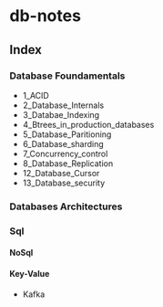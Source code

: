 # db-notes

## Index

### Database Foundamentals

 * 1_ACID
 * 2_Database_Internals
 * 3_Databae_Indexing
 * 4_Btrees_in_production_databases
 * 5_Database_Paritioning
 * 6_Database_sharding
 * 7_Concurrency_control
 * 8_Database_Replication
 * 12_Database_Cursor
 * 13_Database_security

### Databases Architectures

### Sql

#### NoSql

#### Key-Value

 * Kafka

